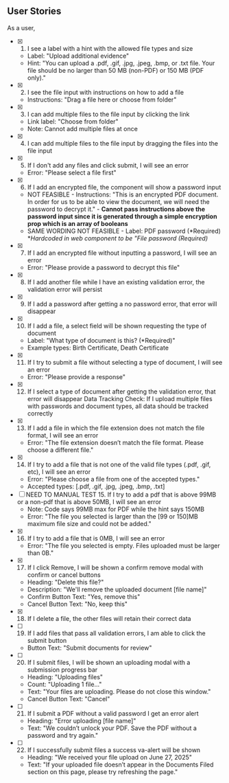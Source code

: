## User Stories

As a user,

- [X] 1. I see a label with a hint with the allowed file types and size
    - Label: "Upload additional evidence"
    - Hint: "You can upload a .pdf, .gif, .jpg, .jpeg, .bmp, or .txt file. Your file should be no larger than 50 MB (non-PDF) or 150 MB (PDF only)."
- [X] 2. I see the file input with instructions on how to add a file
    - Instructions: "Drag a file here or choose from folder"
- [X] 3. I can add multiple files to the file input by clicking the link
    - Link label: "Choose from folder"
    - Note: Cannot add multiple files at once
- [X] 4. I can add multiple files to the file input by dragging the files into the file input
- [X] 5. If I don't add any files and click submit, I will see an error
    - Error: "Please select a file first"
- [X] 6. If I add an encrypted file, the component will show a password input
    - NOT FEASIBLE - Instructions: "This is an encrypted PDF document. In order for us to be able to view the document, we will need the password to decrypt it." - **Cannot pass instructions above the password input since it is generated through a simple encryption prop which is an array of booleans**
    - SAME WORDING NOT FEASIBLE - Label: PDF password (*Required) **Hardcoded in web component to be "File password (*Required)**
- [X] 7. If I add an encrypted file without inputting a password, I will see an error
    - Error: "Please provide a password to decrypt this file"
- [X] 8. If I add another file while I have an existing validation error, the validation error will persist
- [X] 9. If I add a password after getting a no password error, that error will disappear
- [X] 10. If I add a file, a select field will be shown requesting the type of document
    - Label: "What type of document is this? (*Required)"
    - Example types: Birth Certificate, Death Certificate
- [X] 11. If I try to submit a file without selecting a type of document, I will see an error
    - Error: "Please provide a response"
- [X] 12. If I select a type of document after getting the validation error, that error will disappear
Data Tracking Check: If I upload multiple files with passwords and document types, all data should be tracked correctly
- [X] 13. If I add a file in which the file extension does not match the file format, I will see an error
    - Error: "The file extension doesn’t match the file format. Please choose a different file."
- [X] 14. If I try to add a file that is not one of the valid file types (.pdf, .gif, etc), I will see an error
    - Error: "Please choose a file from one of the accepted types."
    - Accepted types: [.pdf, .gif, .jpg, .jpeg, .bmp, .txt]
- [ ] NEED TO MANUAL TEST 15. If I try to add a pdf that is above 99MB or a non-pdf that is above 50MB, I will see an error
    - Note: Code says 99MB max for PDF while the hint says 150MB
    - Error: "The file you selected is larger than the [99 or 150]MB maximum file size and could not be added."
- [X] 16. If I try to add a file that is 0MB, I will see an error
    - Error: "The file you selected is empty. Files uploaded must be larger than 0B."
- [X] 17. If I click Remove, I will be shown a confirm remove modal with confirm or cancel buttons
    - Heading: "Delete this file?"
    - Description: "We'll remove the uploaded document
[file name]"
    - Confirm Button Text: "Yes, remove this"
    - Cancel Button Text: "No, keep this"
- [X] 18. If I delete a file, the other files will retain their correct data
- [ ] 19. If I add files that pass all validation errors, I am able to click the submit button
    - Button Text: "Submit documents for review"
- [ ] 20. If I submit files, I will be shown an uploading modal with a submission progress bar
    - Heading: "Uploading files"
    - Count: "Uploading 1 file..."
    - Text: "Your files are uploading. Please do not close this window."
    - Cancel Button Text: "Cancel"
- [ ] 21. If I submit a PDF without a valid password I get an error alert
    - Heading: "Error uploading [file name]"
    - Text: "We couldn’t unlock your PDF. Save the PDF without a password and try again."
- [ ] 22. If I successfully submit files a success va-alert will be shown
    - Heading: "We received your file upload on June 27, 2025"
    - Text: "If your uploaded file doesn’t appear in the Documents Filed section on this page, please try refreshing the page."